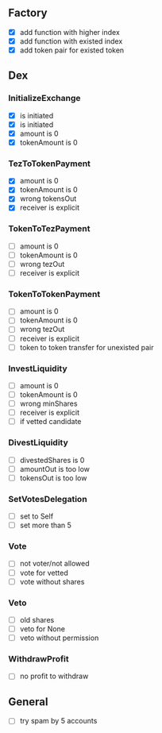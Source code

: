 ## Factory

- [x] add function with higher index
- [x] add function with existed index
- [x] add token pair for existed token

## Dex

### InitializeExchange

- [x] is initiated
- [x] is initiated
- [x] amount is 0
- [x] tokenAmount is 0

### TezToTokenPayment

- [x] amount is 0
- [x] tokenAmount is 0
- [x] wrong tokensOut
- [x] receiver is explicit

### TokenToTezPayment

- [ ] amount is 0
- [ ] tokenAmount is 0
- [ ] wrong tezOut
- [ ] receiver is explicit

### TokenToTokenPayment

- [ ] amount is 0
- [ ] tokenAmount is 0
- [ ] wrong tezOut
- [ ] receiver is explicit
- [ ] token to token transfer for unexisted pair

### InvestLiquidity

- [ ] amount is 0
- [ ] tokenAmount is 0
- [ ] wrong minShares
- [ ] receiver is explicit
- [ ] if vetted candidate

### DivestLiquidity

- [ ] divestedShares is 0
- [ ] amountOut is too low
- [ ] tokensOut is too low

### SetVotesDelegation

- [ ] set to Self
- [ ] set more than 5

### Vote

- [ ] not voter/not allowed
- [ ] vote for vetted
- [ ] vote without shares

### Veto

- [ ] old shares
- [ ] veto for None
- [ ] veto without permission

### WithdrawProfit

- [ ] no profit to withdraw

## General

- [ ] try spam by 5 accounts
